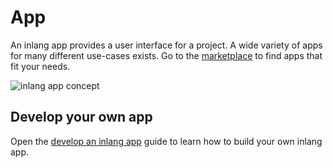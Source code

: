 # App

An inlang app provides a user interface for a project. A wide variety of apps for many different use-cases exists. Go to the [marketplace](/marketplace) to find apps that fit your needs.

![inlang app concept](https://cdn.jsdelivr.net/gh/inlang/monorepo/inlang/documentation/assets/app.jpg)

## Develop your own app

Open the [develop an inlang app](/documentation/develop-app) guide to learn how to build your own inlang app.
